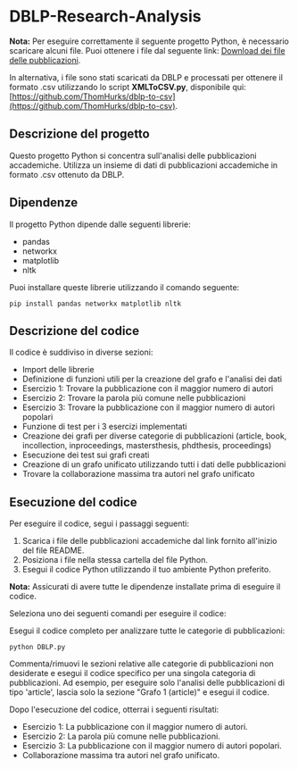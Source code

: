 # DBLP-Research-Analysis

**Nota:** Per eseguire correttamente il seguente progetto Python, è necessario scaricare alcuni file. Puoi ottenere i file dal seguente link: [Download dei file delle pubblicazioni](https://drive.google.com/file/d/1kiys5-N3YYV6EcbcfxptImE_zpCPFfTX/view?usp=sharing).

In alternativa, i file sono stati scaricati da DBLP e processati per ottenere il formato .csv utilizzando lo script **XMLToCSV.py**, disponibile qui: [https://github.com/ThomHurks/dblp-to-csv](https://github.com/ThomHurks/dblp-to-csv).

## Descrizione del progetto
Questo progetto Python si concentra sull'analisi delle pubblicazioni accademiche. Utilizza un insieme di dati di pubblicazioni accademiche in formato .csv ottenuto da DBLP.

## Dipendenze
Il progetto Python dipende dalle seguenti librerie:

- pandas
- networkx
- matplotlib
- nltk

Puoi installare queste librerie utilizzando il comando seguente:

```
pip install pandas networkx matplotlib nltk
```

## Descrizione del codice
Il codice è suddiviso in diverse sezioni:

- Import delle librerie
- Definizione di funzioni utili per la creazione del grafo e l'analisi dei dati
- Esercizio 1: Trovare la pubblicazione con il maggior numero di autori
- Esercizio 2: Trovare la parola più comune nelle pubblicazioni
- Esercizio 3: Trovare la pubblicazione con il maggior numero di autori popolari
- Funzione di test per i 3 esercizi implementati
- Creazione dei grafi per diverse categorie di pubblicazioni (article, book, incollection, inproceedings, mastersthesis, phdthesis, proceedings)
- Esecuzione dei test sui grafi creati
- Creazione di un grafo unificato utilizzando tutti i dati delle pubblicazioni
- Trovare la collaborazione massima tra autori nel grafo unificato

## Esecuzione del codice
Per eseguire il codice, segui i passaggi seguenti:

1. Scarica i file delle pubblicazioni accademiche dal link fornito all'inizio del file README.
2. Posiziona i file nella stessa cartella del file Python.
3. Esegui il codice Python utilizzando il tuo ambiente Python preferito.

**Nota:** Assicurati di avere tutte le dipendenze installate prima di eseguire il codice.

Seleziona uno dei seguenti comandi per eseguire il codice:

Esegui il codice completo per analizzare tutte le categorie di pubblicazioni:
```
python DBLP.py
```

Commenta/rimuovi le sezioni relative alle categorie di pubblicazioni non desiderate e esegui il codice specifico per una singola categoria di pubblicazioni. Ad esempio, per eseguire solo l'analisi delle pubblicazioni di tipo 'article', lascia solo la sezione "Grafo 1 (article)" e esegui il codice.

Dopo l'esecuzione del codice, otterrai i seguenti risultati:

- Esercizio 1: La pubblicazione con il maggior numero di autori.
- Esercizio 2: La parola più comune nelle pubblicazioni.
- Esercizio 3: La pubblicazione con il maggior numero di autori popolari.
- Collaborazione massima tra autori nel grafo unificato.
